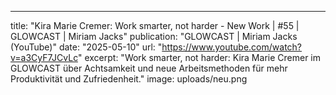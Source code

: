 ---
title: "Kira Marie Cremer: Work smarter, not harder - New Work | #55 | GLOWCAST | Miriam Jacks"
publication: "GLOWCAST | Miriam Jacks (YouTube)"
date: "2025-05-10"
url: "https://www.youtube.com/watch?v=a3CyF7JCvLc"
excerpt: "Work smarter, not harder: Kira Marie Cremer im GLOWCAST über Achtsamkeit und neue Arbeitsmethoden für mehr Produktivität und Zufriedenheit."
image: uploads/neu.png
